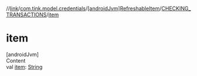 //[link](../../../index.md)/[com.tink.model.credentials](../../index.md)/[[androidJvm]RefreshableItem](../index.md)/[CHECKING_TRANSACTIONS](index.md)/[item](item.md)



# item  
[androidJvm]  
Content  
val [item](item.md): [String](https://kotlinlang.org/api/latest/jvm/stdlib/kotlin/-string/index.html)  



